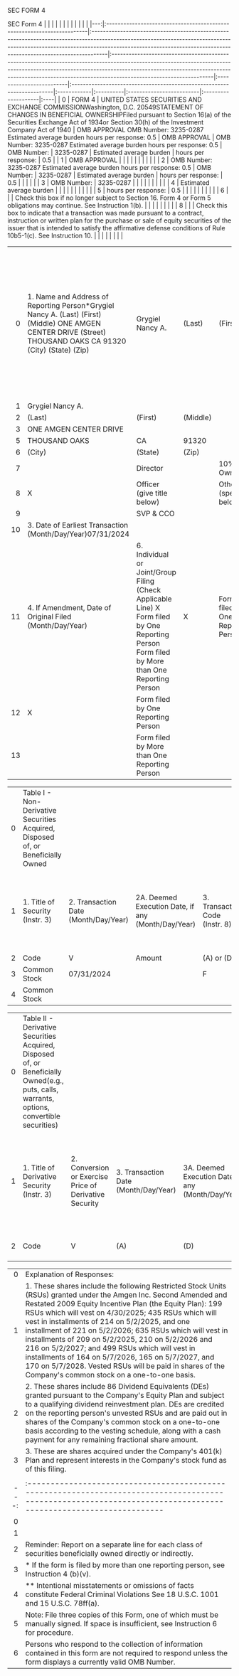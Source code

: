 

SEC FORM 4


SEC Form 4 |    |                                                                        |                                                                                                                                                                                                                                                |                                                                                                                                                                                                                                                                              |                          |                                                                        |             |           |                          |                     |     |
|---:|:-----------------------------------------------------------------------|:-----------------------------------------------------------------------------------------------------------------------------------------------------------------------------------------------------------------------------------------------|:-----------------------------------------------------------------------------------------------------------------------------------------------------------------------------------------------------------------------------------------------------------------------------|:-------------------------|:-----------------------------------------------------------------------|:------------|:----------|:-------------------------|:--------------------|:----|
|  0 | FORM 4                                                                 | UNITED STATES SECURITIES AND EXCHANGE COMMISSIONWashington, D.C. 20549STATEMENT OF CHANGES IN BENEFICIAL OWNERSHIPFiled pursuant to Section 16(a) of the Securities Exchange Act of 1934or Section 30(h) of the Investment Company Act of 1940 | OMB APPROVAL OMB Number: 3235-0287 Estimated average burden hours per response: 0.5                                                                                                                                                                                          | OMB APPROVAL             | OMB Number: 3235-0287 Estimated average burden hours per response: 0.5 | OMB Number: | 3235-0287 | Estimated average burden | hours per response: | 0.5 |
|  1 | OMB APPROVAL                                                           |                                                                                                                                                                                                                                                |                                                                                                                                                                                                                                                                              |                          |                                                                        |             |           |                          |                     |     |
|  2 | OMB Number: 3235-0287 Estimated average burden hours per response: 0.5 | OMB Number:                                                                                                                                                                                                                                    | 3235-0287                                                                                                                                                                                                                                                                    | Estimated average burden | hours per response:                                                    | 0.5         |           |                          |                     |     |
|  3 | OMB Number:                                                            | 3235-0287                                                                                                                                                                                                                                      |                                                                                                                                                                                                                                                                              |                          |                                                                        |             |           |                          |                     |     |
|  4 | Estimated average burden                                               |                                                                                                                                                                                                                                                |                                                                                                                                                                                                                                                                              |                          |                                                                        |             |           |                          |                     |     |
|  5 | hours per response:                                                    | 0.5                                                                                                                                                                                                                                            |                                                                                                                                                                                                                                                                              |                          |                                                                        |             |           |                          |                     |     |
|  6 |                                                                        |                                                                                                                                                                                                                                                | Check this box if no longer subject to Section 16. Form 4 or Form 5 obligations may continue. See Instruction 1(b).                                                                                                                                                          |                          |                                                                        |             |           |                          |                     |     |
|  8 |                                                                        |                                                                                                                                                                                                                                                | Check this box to indicate that a transaction was made pursuant to a contract, instruction or written plan for the purchase or sale of equity securities of the issuer that is intended to satisfy the affirmative defense conditions of Rule 10b5-1(c). See Instruction 10. |                          |                                                                        |             |           |                          |                     |     |
 
|    |                                                                                                                                                              |                                                                                                                                               |          |                                    |          |                                              |               |    |       |        |         |       |                                                                |                                                                                                                                                         |          |           |    |                            |                       |           |
|---:|:-------------------------------------------------------------------------------------------------------------------------------------------------------------|:----------------------------------------------------------------------------------------------------------------------------------------------|:---------|:-----------------------------------|:---------|:---------------------------------------------|:--------------|:---|:------|:-------|:--------|:------|:---------------------------------------------------------------|:--------------------------------------------------------------------------------------------------------------------------------------------------------|:---------|:----------|:---|:---------------------------|:----------------------|:----------|
|  0 | 1. Name and Address of Reporting Person*Grygiel Nancy A. (Last) (First) (Middle) ONE AMGEN CENTER DRIVE (Street) THOUSAND OAKS CA 91320 (City) (State) (Zip) | Grygiel Nancy A.                                                                                                                              | (Last)   | (First)                            | (Middle) | ONE AMGEN CENTER DRIVE                       | THOUSAND OAKS | CA | 91320 | (City) | (State) | (Zip) | 2. Issuer Name and Ticker or Trading Symbol AMGEN INC [ AMGN ] | 5. Relationship of Reporting Person(s) to Issuer (Check all applicable) Director 10% Owner X Officer (give title below) Other (specify below) SVP & CCO | Director | 10% Owner | X  | Officer (give title below) | Other (specify below) | SVP & CCO |
|  1 | Grygiel Nancy A.                                                                                                                                             |                                                                                                                                               |          |                                    |          |                                              |               |    |       |        |         |       |                                                                |                                                                                                                                                         |          |           |    |                            |                       |           |
|  2 | (Last)                                                                                                                                                       | (First)                                                                                                                                       | (Middle) |                                    |          |                                              |               |    |       |        |         |       |                                                                |                                                                                                                                                         |          |           |    |                            |                       |           |
|  3 | ONE AMGEN CENTER DRIVE                                                                                                                                       |                                                                                                                                               |          |                                    |          |                                              |               |    |       |        |         |       |                                                                |                                                                                                                                                         |          |           |    |                            |                       |           |
|  5 | THOUSAND OAKS                                                                                                                                                | CA                                                                                                                                            | 91320    |                                    |          |                                              |               |    |       |        |         |       |                                                                |                                                                                                                                                         |          |           |    |                            |                       |           |
|  6 | (City)                                                                                                                                                       | (State)                                                                                                                                       | (Zip)    |                                    |          |                                              |               |    |       |        |         |       |                                                                |                                                                                                                                                         |          |           |    |                            |                       |           |
|  7 |                                                                                                                                                              | Director                                                                                                                                      |          | 10% Owner                          |          |                                              |               |    |       |        |         |       |                                                                |                                                                                                                                                         |          |           |    |                            |                       |           |
|  8 | X                                                                                                                                                            | Officer (give title below)                                                                                                                    |          | Other (specify below)              |          |                                              |               |    |       |        |         |       |                                                                |                                                                                                                                                         |          |           |    |                            |                       |           |
|  9 |                                                                                                                                                              | SVP & CCO                                                                                                                                     |          |                                    |          |                                              |               |    |       |        |         |       |                                                                |                                                                                                                                                         |          |           |    |                            |                       |           |
| 10 | 3. Date of Earliest Transaction (Month/Day/Year)07/31/2024                                                                                                   |                                                                                                                                               |          |                                    |          |                                              |               |    |       |        |         |       |                                                                |                                                                                                                                                         |          |           |    |                            |                       |           |
| 11 | 4. If Amendment, Date of Original Filed (Month/Day/Year)                                                                                                     | 6. Individual or Joint/Group Filing (Check Applicable Line) X Form filed by One Reporting Person Form filed by More than One Reporting Person | X        | Form filed by One Reporting Person |          | Form filed by More than One Reporting Person |               |    |       |        |         |       |                                                                |                                                                                                                                                         |          |           |    |                            |                       |           |
| 12 | X                                                                                                                                                            | Form filed by One Reporting Person                                                                                                            |          |                                    |          |                                              |               |    |       |        |         |       |                                                                |                                                                                                                                                         |          |           |    |                            |                       |           |
| 13 |                                                                                                                                                              | Form filed by More than One Reporting Person                                                                                                  |          |                                    |          |                                              |               |    |       |        |         |       |                                                                |                                                                                                                                                         |          |           |    |                            |                       |           |

 
|    |                                                                                  |                                      |                                                    |                                |                                                                   |                                                                                               |                                                          |                                                       |             |    |             |
|---:|:---------------------------------------------------------------------------------|:-------------------------------------|:---------------------------------------------------|:-------------------------------|:------------------------------------------------------------------|:----------------------------------------------------------------------------------------------|:---------------------------------------------------------|:------------------------------------------------------|:------------|:---|:------------|
|  0 | Table I - Non-Derivative Securities Acquired, Disposed of, or Beneficially Owned |                                      |                                                    |                                |                                                                   |                                                                                               |                                                          |                                                       |             |    |             |
|  1 | 1. Title of Security (Instr. 3)                                                  | 2. Transaction Date (Month/Day/Year) | 2A. Deemed Execution Date, if any (Month/Day/Year) | 3. Transaction Code (Instr. 8) | 4. Securities Acquired (A) or Disposed Of (D) (Instr. 3, 4 and 5) | 5. Amount of Securities Beneficially Owned Following Reported Transaction(s) (Instr. 3 and 4) | 6. Ownership Form: Direct (D) or Indirect (I) (Instr. 4) | 7. Nature of Indirect Beneficial Ownership (Instr. 4) |             |    |             |
|  2 | Code                                                                             | V                                    | Amount                                             | (A) or (D)                     | Price                                                             |                                                                                               |                                                          |                                                       |             |    |             |
|  3 | Common Stock                                                                     | 07/31/2024                           |                                                    | F                              |                                                                   | 1,565                                                                                         | D                                                        | $333.28                                               | 8,771(1)(2) | D  |             |
|  4 | Common Stock                                                                     |                                      |                                                    |                                |                                                                   |                                                                                               |                                                          |                                                       | 100.6967(3) | I  | 401(k) Plan |

 
|    |                                                                                                                                             |                                                        |                                      |                                                    |                                |                                                                                        |                                                          |                                                                                   |                                            |                                                                                                    |                                                           |                                                        |
|---:|:--------------------------------------------------------------------------------------------------------------------------------------------|:-------------------------------------------------------|:-------------------------------------|:---------------------------------------------------|:-------------------------------|:---------------------------------------------------------------------------------------|:---------------------------------------------------------|:----------------------------------------------------------------------------------|:-------------------------------------------|:---------------------------------------------------------------------------------------------------|:----------------------------------------------------------|:-------------------------------------------------------|
|  0 | Table II - Derivative Securities Acquired, Disposed of, or Beneficially Owned(e.g., puts, calls, warrants, options, convertible securities) |                                                        |                                      |                                                    |                                |                                                                                        |                                                          |                                                                                   |                                            |                                                                                                    |                                                           |                                                        |
|  1 | 1. Title of Derivative Security (Instr. 3)                                                                                                  | 2. Conversion or Exercise Price of Derivative Security | 3. Transaction Date (Month/Day/Year) | 3A. Deemed Execution Date, if any (Month/Day/Year) | 4. Transaction Code (Instr. 8) | 5. Number of Derivative Securities Acquired (A) or Disposed of (D) (Instr. 3, 4 and 5) | 6. Date Exercisable and Expiration Date (Month/Day/Year) | 7. Title and Amount of Securities Underlying Derivative Security (Instr. 3 and 4) | 8. Price of Derivative Security (Instr. 5) | 9. Number of derivative Securities Beneficially Owned Following Reported Transaction(s) (Instr. 4) | 10. Ownership Form: Direct (D) or Indirect (I) (Instr. 4) | 11. Nature of Indirect Beneficial Ownership (Instr. 4) |
|  2 | Code                                                                                                                                        | V                                                      | (A)                                  | (D)                                                | Date Exercisable               | Expiration Date                                                                        | Title                                                    | Amount or Number of Shares                                                        |                                            |                                                                                                    |                                                           |                                                        |

 |    |                                                                                                                                                                                                                                                                                                                                                                                                                                                                                                                                                                                                                         |
|---:|:------------------------------------------------------------------------------------------------------------------------------------------------------------------------------------------------------------------------------------------------------------------------------------------------------------------------------------------------------------------------------------------------------------------------------------------------------------------------------------------------------------------------------------------------------------------------------------------------------------------------|
|  0 | Explanation of Responses:                                                                                                                                                                                                                                                                                                                                                                                                                                                                                                                                                                                               |
|  1 | 1. These shares include the following Restricted Stock Units (RSUs) granted under the Amgen Inc. Second Amended and Restated 2009 Equity Incentive Plan (the Equity Plan): 199 RSUs which will vest on 4/30/2025; 435 RSUs which will vest in installments of 214 on 5/2/2025, and one installment of 221 on 5/2/2026; 635 RSUs which will vest in installments of 209 on 5/2/2025, 210 on 5/2/2026 and 216 on 5/2/2027; and 499 RSUs which will vest in installments of 164 on 5/7/2026, 165 on 5/7/2027, and 170 on 5/7/2028. Vested RSUs will be paid in shares of the Company's common stock on a one-to-one basis. |
|  2 | 2. These shares include 86 Dividend Equivalents (DEs) granted pursuant to the Company's Equity Plan and subject to a qualifying dividend reinvestment plan. DEs are credited on the reporting person's unvested RSUs and are paid out in shares of the Company's common stock on a one-to-one basis according to the vesting schedule, along with a cash payment for any remaining fractional share amount.                                                                                                                                                                                                             |
|  3 | 3. These are shares acquired under the Company's 401(k) Plan and represent interests in the Company's stock fund as of this filing.                                                                                                                                                                                                                                                                                                                                                                                                                                                                                     |
 |    |                                                                                                                                                                |                                  |            |
|---:|:---------------------------------------------------------------------------------------------------------------------------------------------------------------|:---------------------------------|:-----------|
|  0 |                                                                                                                                                                | /s/ Nancy A. Grygiel             | 07/31/2024 |
|  1 |                                                                                                                                                                | ** Signature of Reporting Person | Date       |
|  2 | Reminder: Report on a separate line for each class of securities beneficially owned directly or indirectly.                                                    |                                  |            |
|  3 | * If the form is filed by more than one reporting person, see Instruction 4 (b)(v).                                                                            |                                  |            |
|  4 | ** Intentional misstatements or omissions of facts constitute Federal Criminal Violations See 18 U.S.C. 1001 and 15 U.S.C. 78ff(a).                            |                                  |            |
|  5 | Note: File three copies of this Form, one of which must be manually signed. If space is insufficient, see Instruction 6 for procedure.                         |                                  |            |
|  6 | Persons who respond to the collection of information contained in this form are not required to respond unless the form displays a currently valid OMB Number. |                                  |            |

